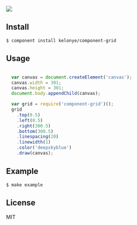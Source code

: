 ![](https://dl.dropbox.com/u/30162278/component-grid.png) 


Install
---

    $ component install kelonye/component-grid

Usage
---

```javascript

  var canvas = document.createElement('canvas');
  canvas.width = 301;
  canvas.height = 301;
  document.body.appendChild(canvas);

  var grid = require('component-grid')();
  grid
    .top(0.5)
    .left(0.5)
    .right(300.5)
    .bottom(300.5)
    .linespacing(20)
    .linewidth(1)
    .color('deepskyblue')
    .draw(canvas);

```

Example
---

    $ make example

License
---

MIT